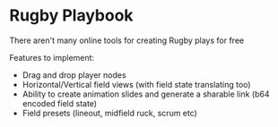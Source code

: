 # Rugby Playbook

There aren't many online tools for creating Rugby plays for free

Features to implement:

- Drag and drop player nodes
- Horizontal/Vertical field views (with field state translating too)
- Ability to create animation slides and generate a sharable link (b64 encoded field state)
- Field presets (lineout, midfield ruck, scrum etc)
